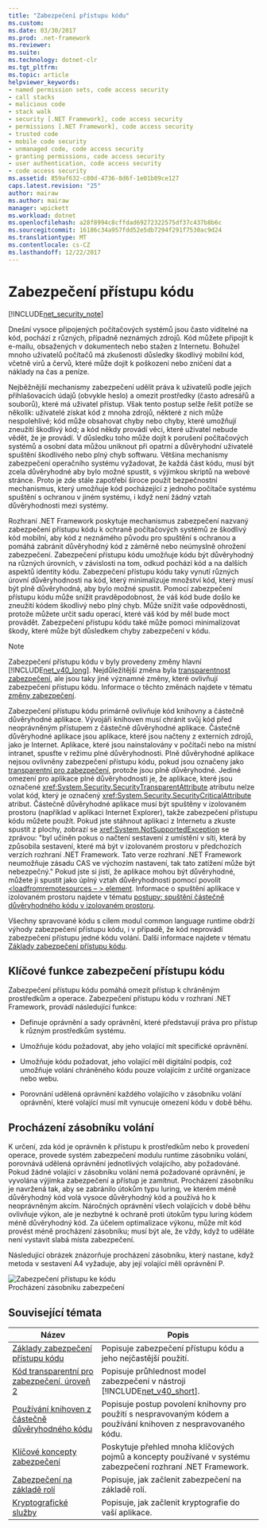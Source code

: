 ```yaml
---
title: "Zabezpečení přístupu kódu"
ms.custom: 
ms.date: 03/30/2017
ms.prod: .net-framework
ms.reviewer: 
ms.suite: 
ms.technology: dotnet-clr
ms.tgt_pltfrm: 
ms.topic: article
helpviewer_keywords:
- named permission sets, code access security
- call stacks
- malicious code
- stack walk
- security [.NET Framework], code access security
- permissions [.NET Framework], code access security
- trusted code
- mobile code security
- unmanaged code, code access security
- granting permissions, code access security
- user authentication, code access security
- code access security
ms.assetid: 859af632-c80d-4736-8d6f-1e01b09ce127
caps.latest.revision: "25"
author: mairaw
ms.author: mairaw
manager: wpickett
ms.workload: dotnet
ms.openlocfilehash: a28f8994c8cffdad69272322575df37c437b8b6c
ms.sourcegitcommit: 16186c34a957fdd52e5db7294f291f7530ac9d24
ms.translationtype: MT
ms.contentlocale: cs-CZ
ms.lasthandoff: 12/22/2017
---
```

# <a name="code-access-security"></a>Zabezpečení přístupu kódu
[!INCLUDE[net_security_note](../../../includes/net-security-note-md.md)]  
  
 Dnešní vysoce připojených počítačových systémů jsou často viditelné na kód, pochází z různých, případně neznámých zdrojů. Kód můžete připojit k e-mailu, obsažených v dokumentech nebo stažen z Internetu. Bohužel mnoho uživatelů počítačů má zkušenosti důsledky škodlivý mobilní kód, včetně virů a červů, které může dojít k poškození nebo zničení dat a náklady na čas a peníze.  
  
 Nejběžnější mechanismy zabezpečení udělit práva k uživatelů podle jejich přihlašovacích údajů (obvykle heslo) a omezit prostředky (často adresářů a souborů), které má uživatel přístup. Však tento postup selže řešit potíže se několik: uživatelé získat kód z mnoha zdrojů, některé z nich může nespolehlivé; kód může obsahovat chyby nebo chyby, které umožňují zneužití škodlivý kód; a kód někdy provádí věci, které uživatel nebude vědět, že je provádí. V důsledku toho může dojít k porušení počítačových systémů a osobní data můžou uniknout při opatrní a důvěryhodní uživatelé spuštění škodlivého nebo plný chyb softwaru. Většina mechanismy zabezpečení operačního systému vyžadovat, že každá část kódu, musí být zcela důvěryhodné aby bylo možné spustit, s výjimkou skriptů na webové stránce. Proto je zde stále zapotřebí široce použít bezpečnostní mechanismus, který umožňuje kód pocházející z jednoho počítače systému spuštění s ochranou v jiném systému, i když není žádný vztah důvěryhodnosti mezi systémy.  
  
 Rozhraní .NET Framework poskytuje mechanismus zabezpečení nazvaný zabezpečení přístupu kódu k ochraně počítačových systémů ze škodlivý kód mobilní, aby kód z neznámého původu pro spuštění s ochranou a pomáhá zabránit důvěryhodný kód z záměrně nebo neúmyslně ohrožení zabezpečení. Zabezpečení přístupu kódu umožňuje kódu být důvěryhodný na různých úrovních, v závislosti na tom, odkud pochází kód a na dalších aspektů identity kódu. Zabezpečení přístupu kódu taky vynutí různých úrovní důvěryhodnosti na kód, který minimalizuje množství kód, který musí být plně důvěryhodná, aby bylo možné spustit. Pomocí zabezpečení přístupu kódu může snížit pravděpodobnost, že váš kód bude došlo ke zneužití kódem škodlivý nebo plný chyb. Může snížit vaše odpovědnosti, protože můžete určit sadu operací, které váš kód by měl bude moct provádět. Zabezpečení přístupu kódu také může pomoci minimalizovat škody, které může být důsledkem chyby zabezpečení v kódu.  
  
> [!NOTE]
>  Zabezpečení přístupu kódu v byly provedeny změny hlavní [!INCLUDE[net_v40_long](../../../includes/net-v40-long-md.md)]. Nejdůležitější změna byla [transparentnost zabezpečení](../../../docs/framework/misc/security-transparent-code.md), ale jsou taky jiné významné změny, které ovlivňují zabezpečení přístupu kódu. Informace o těchto změnách najdete v tématu [změny zabezpečení](../../../docs/framework/security/security-changes.md).  
  
 Zabezpečení přístupu kódu primárně ovlivňuje kód knihovny a částečně důvěryhodné aplikace. Vývojáři knihoven musí chránit svůj kód před neoprávněným přístupem z částečně důvěryhodné aplikace. Částečně důvěryhodné aplikace jsou aplikace, které jsou načteny z externích zdrojů, jako je Internet. Aplikace, které jsou nainstalovány v počítači nebo na místní intranet, spusťte v režimu plné důvěryhodnosti. Plně důvěryhodné aplikace nejsou ovlivněny zabezpečení přístupu kódu, pokud jsou označeny jako [transparentní pro zabezpečení](../../../docs/framework/misc/security-transparent-code.md), protože jsou plně důvěryhodné. Jediné omezení pro aplikace plné důvěryhodnosti je, že aplikace, které jsou označené <xref:System.Security.SecurityTransparentAttribute> atributu nelze volat kód, který je označený <xref:System.Security.SecurityCriticalAttribute> atribut. Částečně důvěryhodné aplikace musí být spuštěny v izolovaném prostoru (například v aplikaci Internet Explorer), takže zabezpečení přístupu kódu můžete použít. Pokud jste stáhnout aplikaci z Internetu a zkuste spustit z plochy, zobrazí se <xref:System.NotSupportedException> se zprávou: "byl učiněn pokus o načtení sestavení z umístění v síti, která by způsobila sestavení, které má být v izolovaném prostoru v předchozích verzích rozhraní .NET Framework. Tato verze rozhraní .NET Framework neumožňuje zásadu CAS ve výchozím nastavení, tak tato zatížení může být nebezpečný." Pokud jste si jistí, že aplikace mohou být důvěryhodné, můžete ji spustit jako úplný vztah důvěryhodnosti pomocí povolit [ \<loadfromremotesources – > element](../../../docs/framework/configure-apps/file-schema/runtime/loadfromremotesources-element.md). Informace o spuštění aplikace v izolovaném prostoru najdete v tématu [postupy: spuštění částečně důvěryhodného kódu v izolovaném prostoru](../../../docs/framework/misc/how-to-run-partially-trusted-code-in-a-sandbox.md).  
  
 Všechny spravované kódu s cílem modul common language runtime obdrží výhody zabezpečení přístupu kódu, i v případě, že kód neprovádí zabezpečení přístupu jedné kódu volání. Další informace najdete v tématu [Základy zabezpečení přístupu kódu](../../../docs/framework/misc/code-access-security-basics.md).  
  
<a name="key_functions"></a>   
## <a name="key-functions-of-code-access-security"></a>Klíčové funkce zabezpečení přístupu kódu  
 Zabezpečení přístupu kódu pomáhá omezit přístup k chráněným prostředkům a operace. Zabezpečení přístupu kódu v rozhraní .NET Framework, provádí následující funkce:  
  
-   Definuje oprávnění a sady oprávnění, které představují práva pro přístup k různým prostředkům systému.  
  
-   Umožňuje kódu požadovat, aby jeho volající mít specifické oprávnění.  
  
-   Umožňuje kódu požadovat, jeho volající měl digitální podpis, což umožňuje volání chráněného kódu pouze volajícím z určité organizace nebo webu.  
  
-   Porovnání udělená oprávnění každého volajícího v zásobníku volání oprávnění, které volající musí mít vynucuje omezení kódu v době běhu.  
  
<a name="walking_the_call_stack"></a>   
## <a name="walking-the-call-stack"></a>Procházení zásobníku volání  
 K určení, zda kód je oprávněn k přístupu k prostředkům nebo k provedení operace, provede systém zabezpečení modulu runtime zásobníku volání, porovnává udělená oprávnění jednotlivých volajícího, aby požadováné. Pokud žádné volající v zásobníku volání nemá požadované oprávnění, je vyvolána výjimka zabezpečení a přístup je zamítnut. Procházení zásobníku je navržená tak, aby se zabránilo útokům typu luring, ve kterém méně důvěryhodný kód volá vysoce důvěryhodný kód a používá ho k neoprávněným akcím. Náročných oprávnění všech volajících v době běhu ovlivňuje výkon, ale je nezbytné k ochraně proti útokům typu luring kódem méně důvěryhodný kód. Za účelem optimalizace výkonu, může mít kód provést méně procházení zásobníku; musí být ale, že vždy, když to uděláte není vystavit slabá místa zabezpečení.  
  
 Následující obrázek znázorňuje procházení zásobníku, který nastane, když metoda v sestavení A4 vyžaduje, aby její volající měli oprávnění P.  
  
 ![Zabezpečení přístupu ke kódu](../../../docs/framework/misc/media/slide-10a.gif "slide_10a")  
Procházení zásobníku zabezpečení  
  
<a name="related_topics"></a>   
## <a name="related-topics"></a>Související témata  
  
|Název|Popis|  
|-----------|-----------------|  
|[Základy zabezpečení přístupu kódu](../../../docs/framework/misc/code-access-security-basics.md)|Popisuje zabezpečení přístupu kódu a jeho nejčastější použití.|  
|[Kód transparentní pro zabezpečení, úroveň 2](../../../docs/framework/misc/security-transparent-code-level-2.md)|Popisuje průhlednost model zabezpečení v nástroji [!INCLUDE[net_v40_short](../../../includes/net-v40-short-md.md)].|  
|[Používání knihoven z částečně důvěryhodného kódu](../../../docs/framework/misc/using-libraries-from-partially-trusted-code.md)|Popisuje postup povolení knihovny pro použití s nespravovaným kódem a používání knihoven z nespravovaného kódu.|  
|[Klíčové koncepty zabezpečení](../../../docs/standard/security/key-security-concepts.md)|Poskytuje přehled mnoha klíčových pojmů a koncepty používané v systému zabezpečení rozhraní .NET Framework.|  
|[Zabezpečení na základě rolí](../../../docs/standard/security/role-based-security.md)|Popisuje, jak začlenit zabezpečení na základě rolí.|  
|[Kryptografické služby](../../../docs/standard/security/cryptographic-services.md)|Popisuje, jak začlenit kryptografie do vaší aplikace.|
